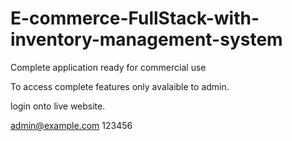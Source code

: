 # E-commerce-FullStack-with-inventory-management-system
Complete application ready for commercial use


To access complete features only avalaible to admin.

login onto live website.

admin@example.com
123456
